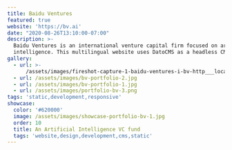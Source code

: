 ```yaml
---
title: Baidu Ventures
featured: true
website: 'https://bv.ai'
date: "2020-08-26T13:10:00-07:00"
description: >-
  Baidu Ventures is an international venture capital firm focused on artificial
  intelligence. This multilingual website uses DatoCMS as a headless CMS and Gulp as a static site generator. 
gallery:
  - url: >-
      /assets/images/fireshot-capture-1-baidu-ventures-i-bv-http___localhost_8001_en_.png
  - url: /assets/images/bv-portfolio-2.jpg
  - url: /assets/images/bv-portfolio-1.jpg
  - url: /assets/images/portfolio-bv-3.png
tags: 'static,development,responsive'
showcase:
  color: '#620000'
  image: /assets/images/showcase-portfolio-bv-1.jpg
  order: 10
  title: An Artificial Intelligence VC fund
  tags: 'website,design,development,cms,static'
---
```


